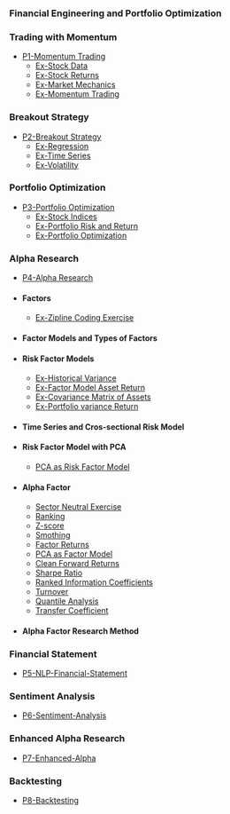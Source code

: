 
### Financial Engineering and Portfolio Optimization

### Trading with Momentum

- [P1-Momentum Trading](https://hotstocks.github.io/quant/P1-Momentum-Trading)
  - [Ex-Stock Data](https://nbviewer.org/github/hotstocks/quant/blob/main/P1-Momentum-Trading/stock_data/stock_data.ipynb)
  - [Ex-Stock Returns](https://nbviewer.org/github/hotstocks/quant/blob/main/P1-Momentum-Trading/stock_returns/calculate_returns.ipynb)
  - [Ex-Market Mechanics](https://nbviewer.org/github/hotstocks/quant/blob/main/P1-Momentum-Trading/market_mechanics/resample_data.ipynb)
  - [Ex-Momentum Trading](https://nbviewer.org/github/hotstocks/quant/blob/main/P1-Momentum-Trading/momentum_trading/top_and_bottom_performing.ipynb)



### Breakout Strategy
- [P2-Breakout Strategy](https://hotstocks.github.io/quant/P2-Breakout-Strategy)
  - [Ex-Regression](https://nbviewer.org/github/hotstocks/quant/blob/main/P2-Breakout-Strategy/regression/regression.ipynb)
  - [Ex-Time Series](https://nbviewer.org/github/hotstocks/quant/blob/main/P2-Breakout-Strategy/time_serie_modeling/autoregression_quiz.ipynb)
  - [Ex-Volatility](https://nbviewer.org/github/hotstocks/quant/blob/main/P2-Breakout-Strategy/volatility/rolling_windows.ipynb)
  

### Portfolio Optimization
- [P3-Portfolio Optimization](https://hotstocks.github.io/quant/P3-Portfolio-Optimization)
  - [Ex-Stock Indices](https://nbviewer.org/github/hotstocks/quant/blob/main/P3-Portfolio-Optimization/stocks_indices_funds/cumsum_and_cumprod.ipynb)
  - [Ex-Portfolio Risk and Return](https://nbviewer.org/github/hotstocks/quant/blob/main/P3-Portfolio-Optimization/portfolio_risk_return/m3l4_covariance.ipynb)
  - [Ex-Portfolio Optimization](https://nbviewer.org/github/hotstocks/quant/blob/main/P3-Portfolio-Optimization/portfolio_optimization/m3l4_cvxpy_advanced.ipynb)


### Alpha Research
- [P4-Alpha Research](https://hotstocks.github.io/quant/P4-Alpha-Research)
- #### Factors
  -  [Ex-Zipline Coding Exercise](https://nbviewer.org/github/hotstocks/quant/blob/main/P4-Alpha-Research/factors/zipline_coding_exercises.ipynb)
- #### Factor Models and Types of Factors
- #### Risk Factor Models
  - [Ex-Historical Variance](https://nbviewer.org/github/hotstocks/quant/blob/main/P4-Alpha-Research/risk_factor_models/historical_variance.ipynb)
  - [Ex-Factor Model Asset Return](https://nbviewer.org/github/hotstocks/quant/blob/main/P4-Alpha-Research/risk_factor_models/factor_model_asset_return.ipynb)
  - [Ex-Covariance Matrix of Assets](https://nbviewer.org/github/hotstocks/quant/blob/main/P4-Alpha-Research/risk_factor_models/covariance_matrix_assets.ipynb)
  - [Ex-Portfolio variance Return](https://nbviewer.org/github/hotstocks/quant/blob/main/P4-Alpha-Research/risk_factor_models/factor_model_portfolio_return.ipynb)
  
- #### Time Series and Cros-sectional Risk Model

- #### Risk Factor Model with PCA
  - [PCA as Risk Factor Model](https://nbviewer.org/github/hotstocks/quant/blob/main/P4-Alpha-Research/risk_factor_models_pca/pca_factor_model.ipynb)
  
- #### Alpha Factor
  - [Sector Neutral Exercise](https://nbviewer.org/github/hotstocks/quant/blob/main/P4-Alpha-Research/alpha_factors/sector_neutral_solution.ipynb)
  - [Ranking](https://nbviewer.org/github/hotstocks/quant/blob/main/P4-Alpha-Research/alpha_factors/rank_solution.ipynb)
  - [Z-score](https://nbviewer.org/github/hotstocks/quant/blob/main/P4-Alpha-Research/alpha_factors/zscore.ipynb)
  - [Smothing](https://nbviewer.org/github/hotstocks/quant/blob/main/P4-Alpha-Research/alpha_factors/smoothing.ipynb)
  - [Factor Returns](https://nbviewer.org/github/hotstocks/quant/blob/main/P4-Alpha-Research/alpha_factors/factor_returns_solution.ipynb)
  - [PCA as Factor Model](https://nbviewer.org/github/hotstocks/quant/blob/main/P4-Alpha-Research/alpha_factors/pca_factor_model_solution.ipynb)
  - [Clean Forward Returns](https://nbviewer.org/github/hotstocks/quant/blob/main/P4-Alpha-Research/alpha_factors/clean_forward_returns_solution.ipynb)
  - [Sharpe Ratio](https://nbviewer.org/github/hotstocks/quant/blob/main/P4-Alpha-Research/alpha_factors/sharpe_ratio_solution.ipynb)
  - [Ranked Information Coefficients](https://nbviewer.org/github/hotstocks/quant/blob/main/P4-Alpha-Research/alpha_factors/rank_ic_solution.ipynb)
  - [Turnover](https://nbviewer.org/github/hotstocks/quant/blob/main/P4-Alpha-Research/alpha_factors/turnover.ipynb)
  - [Quantile Analysis](https://nbviewer.org/github/hotstocks/quant/blob/main/P4-Alpha-Research/alpha_factors/quantiles_solution.ipynb)
  - [Transfer Coefficient](https://nbviewer.org/github/hotstocks/quant/blob/main/P4-Alpha-Research/alpha_factors/transfer_coefficient.ipynb)


- #### Alpha Factor Research Method


### Financial Statement
- [P5-NLP-Financial-Statement](https://hotstocks.github.io/quant/P5-NLP-Financial-Statement)

### Sentiment Analysis
- [P6-Sentiment-Analysis](https://hotstocks.github.io/quant/P6-Sentiment-Analysis)

### Enhanced Alpha Research
- [P7-Enhanced-Alpha](https://hotstocks.github.io/quant/P7-Enhanced-Alpha)

### Backtesting
- [P8-Backtesting](https://hotstocks.github.io/quant/P8-Backtesting)



